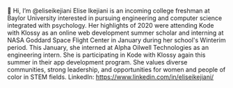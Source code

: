 👋 Hi, I’m @eliseikejiani
Elise Ikejiani is an incoming college freshman at Baylor University interested in pursuing engineering and computer science integrated with psychology. Her highlights of 2020 were attending Kode with Klossy as an online web development summer scholar and interning at NASA Goddard Space Flight Center in January during her school's Winterim period. This January, she interned at Alpha Oilwell Technologies as an engineering intern. She is participating in Kode with Klossy again this summer in their app development program. She values diverse communities, strong leadership, and opportunities for women and people of color in STEM fields.
LinkedIn: https://www.linkedin.com/in/eliseikejiani/

<!---
eliseikejiani/eliseikejiani is a ✨ special ✨ repository because its `README.md` (this file) appears on your GitHub profile.
You can click the Preview link to take a look at your changes.
--->
